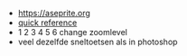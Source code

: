 * https://aseprite.org
* [quick reference](https://www.aseprite.org/quickref/)
* 1 2 3 4 5 6 change zoomlevel
* veel dezelfde sneltoetsen als in photoshop
